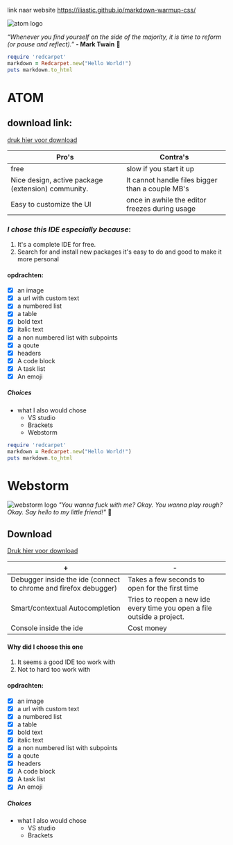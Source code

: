 link naar website https://iliastic.github.io/markdown-warmup-css/



![atom logo](https://og.github.com/atom-mark/atom-mark@1200x630.png)

*“Whenever you find yourself on the side of the majority, it is time to reform (or pause and reflect).”* **- Mark Twain**
 :vertical_traffic_light:


```ruby
require 'redcarpet'
markdown = Redcarpet.new("Hello World!")
puts markdown.to_html
```


# ATOM
## download link: 
[druk hier voor download](https://atom.io/)

Pro's | Contra's
------------ | -------------
free | slow if you start it up
Nice design, active package (extension) community. | It cannot handle files bigger than a couple MB's
Easy to customize the UI | once in awhile the editor freezes during usage

### *I chose this **IDE** especially because*:
1. It's a complete IDE for free. 
2. Search for and install new packages it's easy to do and good to make it more personal

#### opdrachten:
- [x] an image
- [X] a url with custom text
- [X] a numbered list
- [X] a table
- [X] bold text
- [X] italic text
- [X] a non numbered list with subpoints
- [X] a qoute
- [X] headers
- [X] A code block
- [X] A task list
- [X] An emoji

##### Choices
* what I also would chose 
  * VS studio
  * Brackets
  * Webstorm
```ruby
require 'redcarpet'
markdown = Redcarpet.new("Hello World!")
puts markdown.to_html
```

# Webstorm
![webstorm logo](https://pbs.twimg.com/profile_images/674913168284631040/wxfO9U85.png)
*"You wanna fuck with me? Okay. You wanna play rough? Okay. Say hello to my little friend!"* :japanese_ogre:

## Download
[Druk hier voor download](https://www.jetbrains.com/webstorm/download/#section=linux)

+|-
------------ | -------------
Debugger inside the ide (connect to chrome and firefox debugger)|Takes a few seconds to open for the first time
Smart/contextual Autocompletion|Tries to reopen a new ide every time you open a file outside a project.
Console inside the ide|Cost money

#### **Why did I choose this one**
1. It seems a good IDE too work with
2. Not to hard too work with 

#### opdrachten:
- [x] an image
- [X] a url with custom text
- [X] a numbered list
- [X] a table
- [X] bold text
- [X] italic text
- [X] a non numbered list with subpoints
- [X] a qoute
- [X] headers
- [X] A code block
- [X] A task list
- [X] An emoji

##### Choices
* what I also would chose 
  * VS studio
  * Brackets
  
